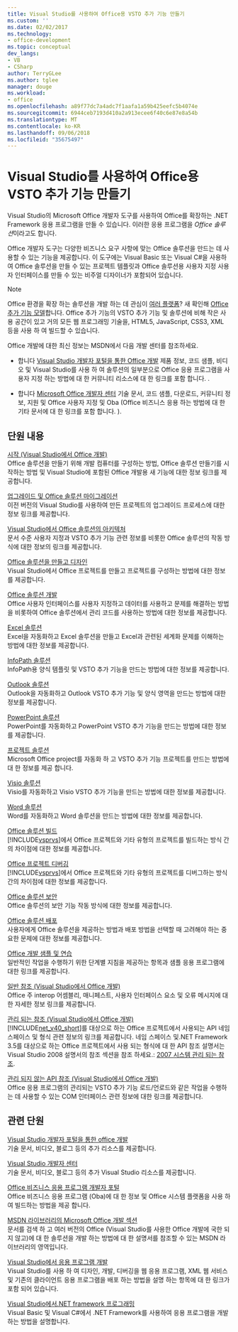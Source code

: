 ```yaml
---
title: Visual Studio를 사용하여 Office용 VSTO 추가 기능 만들기
ms.custom: ''
ms.date: 02/02/2017
ms.technology:
- office-development
ms.topic: conceptual
dev_langs:
- VB
- CSharp
author: TerryGLee
ms.author: tglee
manager: douge
ms.workload:
- office
ms.openlocfilehash: a89f77dc7a4adc7f1aafa1a59b425eefc5b4074e
ms.sourcegitcommit: 6944ceb7193d410a2a913ecee6f40c6e87e8a54b
ms.translationtype: MT
ms.contentlocale: ko-KR
ms.lasthandoff: 09/06/2018
ms.locfileid: "35675497"
---
```

# <a name="create-vsto-add-ins-for-office-by-using-visual-studio"></a>Visual Studio를 사용하여 Office용 VSTO 추가 기능 만들기
  Visual Studio의 Microsoft Office 개발자 도구를 사용하여 Office를 확장하는 .NET Framework 응용 프로그램을 만들 수 있습니다. 이러한 응용 프로그램을 *Office 솔루션*이라고도 합니다.  
  
 Office 개발자 도구는 다양한 비즈니스 요구 사항에 맞는 Office 솔루션을 만드는 데 사용할 수 있는 기능을 제공합니다. 이 도구에는 Visual Basic 또는 Visual C#을 사용하여 Office 솔루션을 만들 수 있는 프로젝트 템플릿과 Office 솔루션용 사용자 지정 사용자 인터페이스를 만들 수 있는 비주얼 디자이너가 포함되어 있습니다.  
  
> [!NOTE]  
>  Office 환경을 확장 하는 솔루션을 개발 하는 데 관심이 [여러 플랫폼](https://dev.office.com/add-in-availability)? 새 확인해 [Office 추가 기능 모델](https://dev.office.com/docs/add-ins/overview/office-add-ins)합니다. Office 추가 기능의 VSTO 추가 기능 및 솔루션에 비해 작은 사용 공간이 있고 거의 모든 웹 프로그래밍 기술을, HTML5, JavaScript, CSS3, XML 등을 사용 하 여 빌드할 수 있습니다.  
  
 Office 개발에 대한 최신 정보는 MSDN에서 다음 개발 센터를 참조하세요.  
  
-   합니다 [Visual Studio 개발자 포털을 통한 Office 개발](http://go.microsoft.com/fwlink/?LinkId=123844) 제품 정보, 코드 샘플, 비디오 및 Visual Studio를 사용 하 여 솔루션의 일부분으로 Office 응용 프로그램을 사용자 지정 하는 방법에 대 한 커뮤니티 리소스에 대 한 링크를 포함 합니다. .  
  
-   합니다 [Microsoft Office 개발자 센터](http://go.microsoft.com/fwlink/?LinkId=83467) 기술 문서, 코드 샘플, 다운로드, 커뮤니티 정보, 지원 및 Office 사용자 지정 및 Oba (Office 비즈니스 응용 하는 방법에 대 한 기타 문서에 대 한 링크를 포함 합니다. ).  
  
## <a name="in-this-section"></a>단원 내용  
 [시작 &#40;Visual Studio에서 Office 개발&#41;](../vsto/getting-started-office-development-in-visual-studio.md)  
 Office 솔루션을 만들기 위해 개발 컴퓨터를 구성하는 방법, Office 솔루션 만들기를 시작하는 방법 및 Visual Studio에 포함된 Office 개발용 새 기능에 대한 정보 링크를 제공합니다.  
  
 [업그레이드 및 Office 솔루션 마이그레이션](../vsto/upgrading-and-migrating-office-solutions.md)  
 이전 버전의 Visual Studio를 사용하여 만든 프로젝트의 업그레이드 프로세스에 대한 정보 링크를 제공합니다.  
  
 [Visual Studio에서 Office 솔루션의 아키텍처](../vsto/architecture-of-office-solutions-in-visual-studio.md)  
 문서 수준 사용자 지정과 VSTO 추가 기능 관련 정보를 비롯한 Office 솔루션의 작동 방식에 대한 정보의 링크를 제공합니다.  
  
 [Office 솔루션을 만들고 디자인](../vsto/designing-and-creating-office-solutions.md)  
 Visual Studio에서 Office 프로젝트를 만들고 프로젝트를 구성하는 방법에 대한 정보를 제공합니다.  
  
 [Office 솔루션 개발](../vsto/developing-office-solutions.md)  
 Office 사용자 인터페이스를 사용자 지정하고 데이터를 사용하고 문제를 해결하는 방법을 비롯하여 Office 솔루션에서 관리 코드를 사용하는 방법에 대한 정보를 제공합니다.  
  
 [Excel 솔루션](../vsto/excel-solutions.md)  
 Excel을 자동화하고 Excel 솔루션을 만들고 Excel과 관련된 세계화 문제를 이해하는 방법에 대한 정보를 제공합니다.  
  
 [InfoPath 솔루션](../vsto/infopath-solutions.md)  
 InfoPath용 양식 템플릿 및 VSTO 추가 기능을 만드는 방법에 대한 정보를 제공합니다.  
  
 [Outlook 솔루션](../vsto/outlook-solutions.md)  
 Outlook을 자동화하고 Outlook VSTO 추가 기능 및 양식 영역을 만드는 방법에 대한 정보를 제공합니다.  
  
 [PowerPoint 솔루션](../vsto/powerpoint-solutions.md)  
 PowerPoint를 자동화하고 PowerPoint VSTO 추가 기능을 만드는 방법에 대한 정보를 제공합니다.  
  
 [프로젝트 솔루션](../vsto/project-solutions.md)  
 Microsoft Office project를 자동화 하 고 VSTO 추가 기능 프로젝트를 만드는 방법에 대 한 정보를 제공 합니다.  
  
 [Visio 솔루션](../vsto/visio-solutions.md)  
 Visio를 자동화하고 Visio VSTO 추가 기능을 만드는 방법에 대한 정보를 제공합니다.  
  
 [Word 솔루션](../vsto/word-solutions.md)  
 Word를 자동화하고 Word 솔루션을 만드는 방법에 대한 정보를 제공합니다.  
  
 [Office 솔루션 빌드](../vsto/building-office-solutions.md)  
 [!INCLUDE[vsprvs](../sharepoint/includes/vsprvs-md.md)]에서 Office 프로젝트와 기타 유형의 프로젝트를 빌드하는 방식 간의 차이점에 대한 정보를 제공합니다.  
  
 [Office 프로젝트 디버깅](../vsto/debugging-office-projects.md)  
 [!INCLUDE[vsprvs](../sharepoint/includes/vsprvs-md.md)]에서 Office 프로젝트와 기타 유형의 프로젝트를 디버그하는 방식 간의 차이점에 대한 정보를 제공합니다.  
  
 [Office 솔루션 보안](../vsto/securing-office-solutions.md)  
 Office 솔루션의 보안 기능 작동 방식에 대한 정보를 제공합니다.  
  
 [Office 솔루션 배포](../vsto/deploying-an-office-solution.md)  
 사용자에게 Office 솔루션을 제공하는 방법과 배포 방법을 선택할 때 고려해야 하는 중요한 문제에 대한 정보를 제공합니다.  
  
 [Office 개발 샘플 및 연습](../vsto/office-development-samples-and-walkthroughs.md)  
 일반적인 작업을 수행하기 위한 단계별 지침을 제공하는 항목과 샘플 응용 프로그램에 대한 링크를 제공합니다.  
  
 [일반 참조 &#40;Visual Studio에서 Office 개발&#41;](../vsto/general-reference-office-development-in-visual-studio.md)  
 Office 주 interop 어셈블리, 매니페스트, 사용자 인터페이스 요소 및 오류 메시지에 대 한 자세한 정보 링크를 제공합니다.  
  
 [관리 되는 참조 &#40;Visual Studio에서 Office 개발&#41;](../vsto/managed-reference-office-development-in-visual-studio.md)  
 [!INCLUDE[net_v40_short](../sharepoint/includes/net-v40-short-md.md)]를 대상으로 하는 Office 프로젝트에서 사용되는 API 네임스페이스 및 형식 관련 정보의 링크를 제공합니다. 네임 스페이스 및.NET Framework 3.5를 대상으로 하는 Office 프로젝트에서 사용 되는 형식에 대 한 API 참조 설명서는 Visual Studio 2008 설명서의 참조 섹션을 참조 하세요.: [2007 시스템 관리 되는 참조](http://go.microsoft.com/fwlink/?LinkId=160658).  
  
 [관리 되지 않는 API 참조 &#40;Visual Studio에서 Office 개발&#41;](../vsto/unmanaged-api-reference-office-development-in-visual-studio.md)  
 Office 응용 프로그램의 관리되는 VSTO 추가 기능 로드/언로드와 같은 작업을 수행하는 데 사용할 수 있는 COM 인터페이스 관련 정보에 대한 링크를 제공합니다.  
  
## <a name="related-sections"></a>관련 단원  
 [Visual Studio 개발자 포털을 통한 office 개발](http://go.microsoft.com/fwlink/?LinkId=123844)  
 기술 문서, 비디오, 블로그 등의 추가 리소스를 제공합니다.  
  
 [Visual Studio 개발자 센터](http://go.microsoft.com/fwlink/?LinkID=99124)  
 기술 문서, 비디오, 블로그 등의 추가 Visual Studio 리소스를 제공합니다.  
  
 [Office 비즈니스 응용 프로그램 개발자 포털](http://go.microsoft.com/fwlink/?LinkId=99125)  
 Office 비즈니스 응용 프로그램 (Oba)에 대 한 정보 및 Office 시스템 플랫폼을 사용 하 여 빌드하는 방법을 제공 합니다.  
  
 [MSDN 라이브러리의 Microsoft Office 개발 섹션](http://go.microsoft.com/fwlink/?LinkId=149870)  
 문서를 검색 하 고 여러 버전의 Office (Visual Studio를 사용한 Office 개발에 국한 되지 않고)에 대 한 솔루션을 개발 하는 방법에 대 한 설명서를 참조할 수 있는 MSDN 라이브러리의 영역입니다.  
  
 [Visual Studio에서 응용 프로그램 개발](http://msdn.microsoft.com/97490c1b-a247-41fb-8f2c-bc4c201eff68)  
 Visual Studio를 사용 하 여 디자인, 개발, 디버깅을 웹 응용 프로그램, XML 웹 서비스 및 기존의 클라이언트 응용 프로그램을 배포 하는 방법을 설명 하는 항목에 대 한 링크가 포함 되어 있습니다.  
  
 [Visual Studio에서.NET framework 프로그래밍](http://msdn.microsoft.com/f3f63195-82c6-48e8-a4a0-612810e7d093)  
 Visual Basic 및 Visual C#에서 .NET Framework를 사용하여 응용 프로그램을 개발하는 방법을 설명합니다.  
  
  